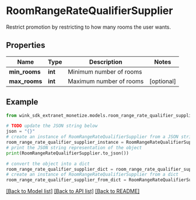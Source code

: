 # RoomRangeRateQualifierSupplier

Restrict promotion by restricting to how many rooms the user wants.

## Properties

Name | Type | Description | Notes
------------ | ------------- | ------------- | -------------
**min_rooms** | **int** | Minimum number of rooms | 
**max_rooms** | **int** | Maximum number of rooms | [optional] 

## Example

```python
from wink_sdk_extranet_monetize.models.room_range_rate_qualifier_supplier import RoomRangeRateQualifierSupplier

# TODO update the JSON string below
json = "{}"
# create an instance of RoomRangeRateQualifierSupplier from a JSON string
room_range_rate_qualifier_supplier_instance = RoomRangeRateQualifierSupplier.from_json(json)
# print the JSON string representation of the object
print(RoomRangeRateQualifierSupplier.to_json())

# convert the object into a dict
room_range_rate_qualifier_supplier_dict = room_range_rate_qualifier_supplier_instance.to_dict()
# create an instance of RoomRangeRateQualifierSupplier from a dict
room_range_rate_qualifier_supplier_from_dict = RoomRangeRateQualifierSupplier.from_dict(room_range_rate_qualifier_supplier_dict)
```
[[Back to Model list]](../README.md#documentation-for-models) [[Back to API list]](../README.md#documentation-for-api-endpoints) [[Back to README]](../README.md)


